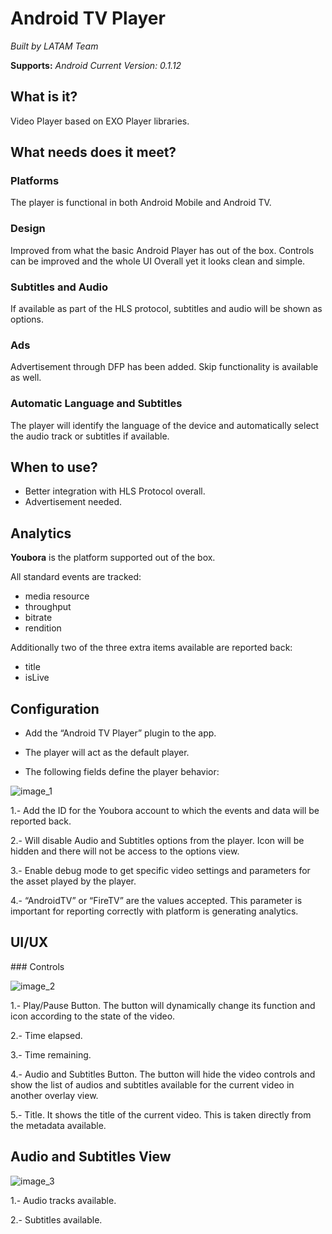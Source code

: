 # Android TV Player

*Built by LATAM Team*

**Supports:** *Android*
*Current Version: 0.1.12*

## What is it?

Video Player based on EXO Player libraries.

## What needs does it meet?

### Platforms

The player is functional in both Android Mobile and Android TV.

### Design

Improved from what the basic Android Player has out of the box. Controls can be improved and the whole UI Overall yet it looks clean and simple.

### Subtitles and Audio

If available as part of the HLS protocol, subtitles and audio will be shown as options.

### Ads

Advertisement through DFP has been added. Skip functionality is available as well.

### Automatic Language and Subtitles

The player will identify the language of the device and automatically select the audio track or subtitles if available.

## When to use?

- Better integration with HLS Protocol overall.
- Advertisement needed.

## Analytics

**Youbora** is the platform supported out of the box.

All standard events are tracked:

- media resource
- throughput
- bitrate
- rendition

Additionally two of the three extra items available are reported back:

- title
- isLive

## Configuration

- Add the “Android TV Player” plugin to the app.

- The player will act as the default player.

- The following fields define the player behavior:

![image_1](https://github.com/applicaster/latam-product-documentation/blob/master/Android_tv_player/ss_1.png?raw=true)


1.- Add the ID for the Youbora account to which the events and data will be reported back.

2.- Will disable Audio and Subtitles options from the player. Icon will be hidden and there will not be access to the options view.

3.- Enable debug mode to get specific video settings and parameters for the asset played by the player.

4.- “AndroidTV” or “FireTV” are the values accepted. This parameter is important for reporting correctly with platform is generating analytics.

## UI/UX

### Controls

![image_2](https://github.com/applicaster/latam-product-documentation/blob/master/Android_tv_player/ss_2.png?raw=true)

1.- Play/Pause Button. The button will dynamically change its function and icon according to the state of the video.

2.- Time elapsed.

3.- Time remaining.

4.- Audio and Subtitles Button. The button will hide the video controls and show the list of audios and subtitles available for the current video in another overlay view.

5.- Title. It shows the title of the current video. This is taken directly from the metadata available.


## Audio and Subtitles View

![image_3](https://github.com/applicaster/latam-product-documentation/blob/master/Android_tv_player/ss_3.png?raw=true)

1.- Audio tracks available.

2.- Subtitles available.
